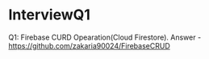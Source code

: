 # InterviewQ1

Q1: Firebase CURD Opearation(Cloud Firestore).
Answer - https://github.com/zakaria90024/FirebaseCRUD
